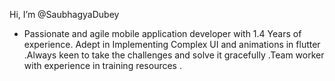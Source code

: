 Hi, I’m @SaubhagyaDubey
- Passionate and agile mobile application developer with 1.4 Years of experience. Adept in Implementing Complex UI and animations in flutter .Always keen to take the challenges and solve it gracefully .Team worker with experience in training resources .
<!---
SaubhagyaDubey/SaubhagyaDubey is a ✨ special ✨ repository because its `README.md` (this file) appears on your GitHub profile.
You can click the Preview link to take a look at your changes.
--->
